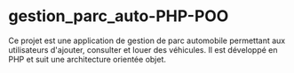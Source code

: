 # gestion_parc_auto-PHP-POO
Ce projet est une application de gestion de parc automobile permettant aux utilisateurs d'ajouter, consulter et louer des véhicules. Il est développé en PHP et suit une architecture orientée objet.
